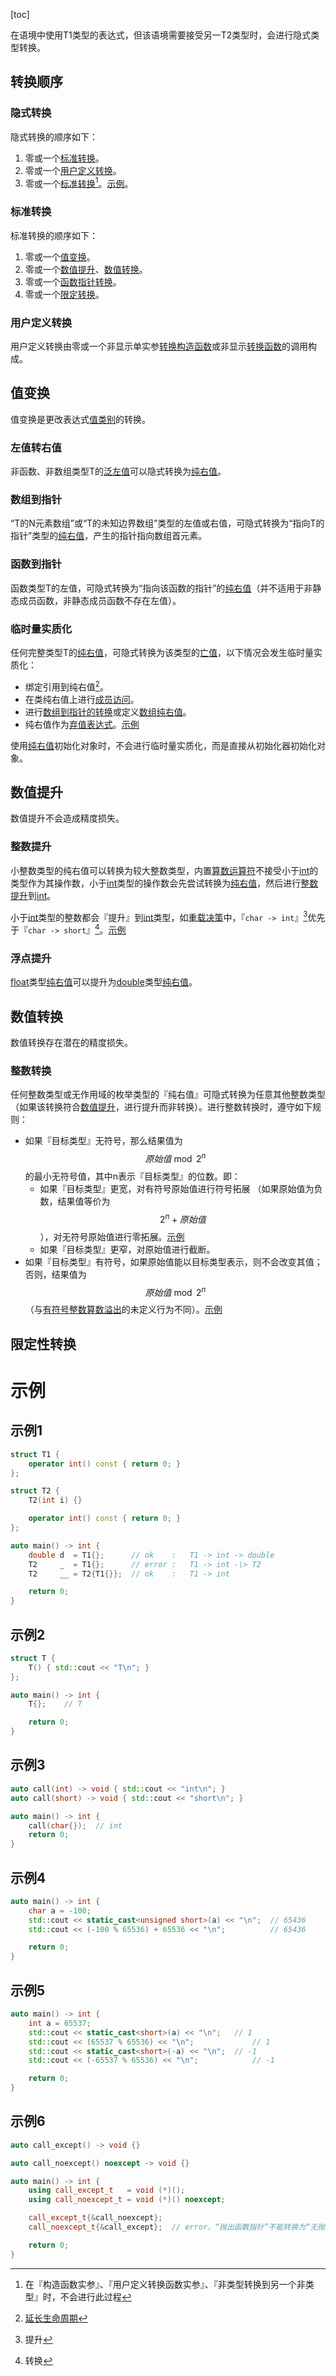 [toc]

在语境中使用T1类型的表达式，但该语境需要接受另一T2类型时，会进行隐式类型转换。

## 转换顺序

### 隐式转换

隐式转换的顺序如下：

1. 零或一个[标准转换](#标准转换)。
2. 零或一个[用户定义转换]()。
3. 零或一个[标准转换]()[^1]。[示例](#示例1)。

### 标准转换

标准转换的顺序如下：

1. 零或一个[值变换](#值变换)。
2. 零或一个[数值提升](#数值提升)、[数值转换](#数值转换)。
3. 零或一个[函数指针转换](#函数指针转换)。
4. 零或一个[限定转换]()。

### 用户定义转换

用户定义转换由零或一个非显示单实参[转换构造函数]()或非显示[转换函数]()的调用构成。

## 值变换

值变换是更改表达式[值类别]()的转换。

### 左值转右值

非函数、非数组类型T的[泛左值]()可以隐式转换为[纯右值]()。

### 数组到指针

“T的N元素数组”或“T的未知边界数组”类型的左值或右值，可隐式转换为“指向T的指针”类型的[纯右值]()，产生的指针指向数组首元素。

### 函数到指针

函数类型T的左值，可隐式转换为“指向该函数的指针”的[纯右值]()（并不适用于非静态成员函数，非静态成员函数不存在左值）。

### 临时量实质化

任何完整类型T的[纯右值]()，可隐式转换为该类型的[亡值]()，以下情况会发生临时量实质化：

* 绑定引用到纯右值[^2]。
* 在类纯右值上进行[成员访问]()。
* 进行[数组到指针的转换]()或定义[数组纯右值]()。
* 纯右值作为[弃值表达式]()。[示例](#示例2)

使用[纯右值]()初始化对象时，不会进行临时量实质化，而是直接从初始化器初始化对象。

## 数值提升

数值提升不会造成精度损失。

### 整数提升

小整数类型的纯右值可以转换为较大整数类型，内置[算数运算符]()不接受小于[int]()的类型作为其操作数，小于[int]()类型的操作数会先尝试转换为[纯右值]()，然后进行[整数提升]()到[int]()。

小于[int]()类型的整数都会『提升』到[int]()类型，如[重载决策]()中，『`char -> int`』[^3]优先于『`char -> short`』[^4]。[示例](#示例3)

### 浮点提升

[float]()类型[纯右值]()可以提升为[double]()类型[纯右值]()。

## 数值转换

数值转换存在潜在的精度损失。

### 整数转换

任何整数类型或无作用域的枚举类型的『纯右值』可隐式转换为任意其他整数类型（如果该转换符合[数值提升]()，进行提升而非转换）。进行整数转换时，遵守如下规则：

* 如果『目标类型』无符号，那么结果值为 $$原始值 \bmod 2^n$$ 的最小无符号值，其中n表示『目标类型』的位数。即：
  * 如果『目标类型』更宽，对有符号原始值进行符号拓展 （如果原始值为负数，结果值等价为$$2^n + 原始值$$），对无符号原始值进行零拓展。[示例](#示例4)
  * 如果『目标类型』更窄，对原始值进行截断。
* 如果『目标类型』有符号，如果原始值能以目标类型表示，则不会改变其值；否则，结果值为 $$原始值 \bmod 2^n$$（与[有符号整数算数溢出]()的未定义行为不同）。[示例](#示例5)

## 限定性转换

# 示例

## 示例1

```cpp
struct T1 {
    operator int() const { return 0; }
};

struct T2 {
    T2(int i) {}

    operator int() const { return 0; }
};

auto main() -> int {
    double d  = T1{};      // ok    :   T1 -> int -> double
    T2     _  = T1{};      // error :   T1 -> int -\> T2
    T2     __ = T2{T1{}};  // ok    :   T1 -> int

    return 0;
}
```

## 示例2

```cpp
struct T {
    T() { std::cout << "T\n"; }
};

auto main() -> int {
    T{};    // T

    return 0;
}
```

## 示例3

```cpp
auto call(int) -> void { std::cout << "int\n"; }
auto call(short) -> void { std::cout << "short\n"; }

auto main() -> int {
    call(char{});  // int
    return 0;
}
```

## 示例4

```cpp
auto main() -> int {
    char a = -100;
    std::cout << static_cast<unsigned short>(a) << "\n";  // 65436
    std::cout << (-100 % 65536) + 65536 << "\n";          // 65436

    return 0;
}
```

## 示例5

```cpp
auto main() -> int {
    int a = 65537;
    std::cout << static_cast<short>(a) << "\n";   // 1
    std::cout << (65537 % 65536) << "\n";             // 1
    std::cout << static_cast<short>(-a) << "\n";  // -1
    std::cout << (-65537 % 65536) << "\n";            // -1

    return 0;
}
```

## 示例6

```cpp
auto call_except() -> void {}

auto call_noexcept() noexcept -> void {}

auto main() -> int {
    using call_except_t   = void (*)();
    using call_noexcept_t = void (*)() noexcept;

    call_except_t{&call_noexcept};
    call_noexcept_t{&call_except};  // error，“抛出函数指针”不能转换为“无抛出函数指针”

    return 0;
}
```

[^1]:在『构造函数实参』、『用户定义转换函数实参』、『非类型转换到另一个非类型』时，不会进行此过程
[^2]:[延长生命周期]()
[^3]:提升
[^4]:转换

